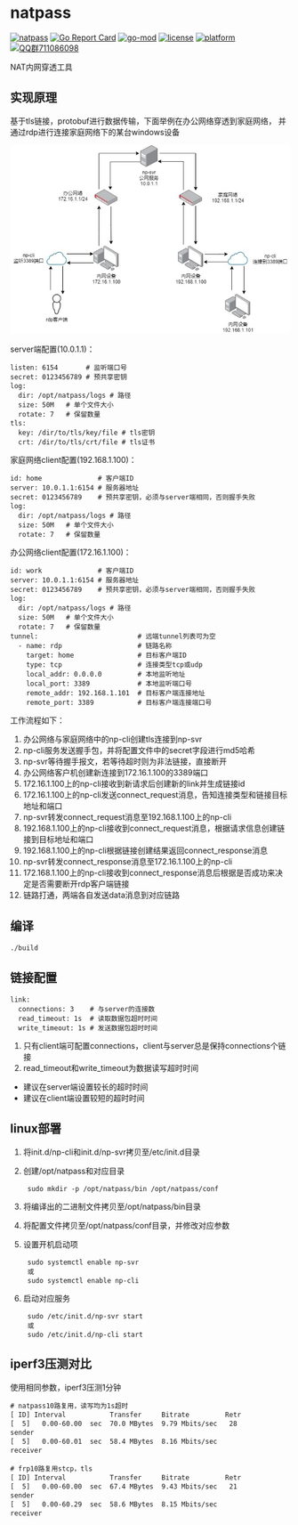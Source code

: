 # natpass

[![natpass](https://github.com/lwch/natpass/actions/workflows/build.yml/badge.svg)](https://github.com/lwch/natpass/actions/workflows/build.yml)
[![Go Report Card](https://goreportcard.com/badge/github.com/lwch/natpass)](https://goreportcard.com/report/github.com/lwch/natpass)
[![go-mod](https://img.shields.io/github/go-mod/go-version/lwch/natpass)](https://github.com/lwch/natpass)
[![license](https://img.shields.io/github/license/lwch/natpass)](https://opensource.org/licenses/MIT)
[![platform](https://img.shields.io/badge/platform-linux%20%7C%20windows%20%7C%20macos-lightgrey.svg)](https://github.com/lwch/natpass)
[![QQ群711086098](https://img.shields.io/badge/QQ%E7%BE%A4-711086098-success)](https://jq.qq.com/?_wv=1027&k=6Fz2vkVE)

NAT内网穿透工具

## 实现原理

基于tls链接，protobuf进行数据传输，下面举例在办公网络穿透到家庭网络，
并通过rdp进行连接家庭网络下的某台windows设备

![rdp](docs/example.jpg)

server端配置(10.0.1.1)：

    listen: 6154       # 监听端口号
    secret: 0123456789 # 预共享密钥
    log:
      dir: /opt/natpass/logs # 路径
      size: 50M   # 单个文件大小
      rotate: 7   # 保留数量
    tls:
      key: /dir/to/tls/key/file # tls密钥
      crt: /dir/to/tls/crt/file # tls证书

家庭网络client配置(192.168.1.100)：

    id: home              # 客户端ID
    server: 10.0.1.1:6154 # 服务器地址
    secret: 0123456789    # 预共享密钥，必须与server端相同，否则握手失败
    log:
      dir: /opt/natpass/logs # 路径
      size: 50M   # 单个文件大小
      rotate: 7   # 保留数量

办公网络client配置(172.16.1.100)：

    id: work              # 客户端ID
    server: 10.0.1.1:6154 # 服务器地址
    secret: 0123456789    # 预共享密钥，必须与server端相同，否则握手失败
    log:
      dir: /opt/natpass/logs # 路径
      size: 50M   # 单个文件大小
      rotate: 7   # 保留数量
    tunnel:                         # 远端tunnel列表可为空
      - name: rdp                   # 链路名称
        target: home                # 目标客户端ID
        type: tcp                   # 连接类型tcp或udp
        local_addr: 0.0.0.0         # 本地监听地址
        local_port: 3389            # 本地监听端口号
        remote_addr: 192.168.1.101  # 目标客户端连接地址
        remote_port: 3389           # 目标客户端连接端口号

工作流程如下：

1. 办公网络与家庭网络中的np-cli创建tls连接到np-svr
2. np-cli服务发送握手包，并将配置文件中的secret字段进行md5哈希
3. np-svr等待握手报文，若等待超时则为非法链接，直接断开
4. 办公网络客户机创建新连接到172.16.1.100的3389端口
5. 172.16.1.100上的np-cli接收到新请求后创建新的link并生成链接id
6. 172.16.1.100上的np-cli发送connect_request消息，告知连接类型和链接目标地址和端口
7. np-svr转发connect_request消息至192.168.1.100上的np-cli
8. 192.168.1.100上的np-cli接收到connect_request消息，根据请求信息创建链接到目标地址和端口
9. 192.168.1.100上的np-cli根据链接创建结果返回connect_response消息
10. np-svr转发connect_response消息至172.16.1.100上的np-cli
11. 172.168.1.100上的np-cli接收到connect_response消息后根据是否成功来决定是否需要断开rdp客户端链接
12. 链路打通，两端各自发送data消息到对应链路

## 编译

    ./build

## 链接配置

    link:
      connections: 3    # 与server的连接数
      read_timeout: 1s  # 读取数据包超时时间
      write_timeout: 1s # 发送数据包超时时间

1. 只有client端可配置connections，client与server总是保持connections个链接
2. read_timeout和write_timeout为数据读写超时时间
  - 建议在server端设置较长的超时时间
  - 建议在client端设置较短的超时时间

## linux部署

1. 将init.d/np-cli和init.d/np-svr拷贝至/etc/init.d目录
2. 创建/opt/natpass和对应目录

        sudo mkdir -p /opt/natpass/bin /opt/natpass/conf
3. 将编译出的二进制文件拷贝至/opt/natpass/bin目录
4. 将配置文件拷贝至/opt/natpass/conf目录，并修改对应参数
5. 设置开机启动项

        sudo systemctl enable np-svr
        或
        sudo systemctl enable np-cli
6. 启动对应服务

        sudo /etc/init.d/np-svr start
        或
        sudo /etc/init.d/np-cli start

## iperf3压测对比

使用相同参数，iperf3压测1分钟

    # natpass10路复用，读写均为1s超时
    [ ID] Interval           Transfer     Bitrate         Retr
    [  5]   0.00-60.00  sec  70.0 MBytes  9.79 Mbits/sec   28             sender
    [  5]   0.00-60.01  sec  58.4 MBytes  8.16 Mbits/sec                  receiver

    # frp10路复用stcp，tls
    [ ID] Interval           Transfer     Bitrate         Retr
    [  5]   0.00-60.00  sec  67.4 MBytes  9.43 Mbits/sec   21             sender
    [  5]   0.00-60.29  sec  58.6 MBytes  8.15 Mbits/sec                  receiver